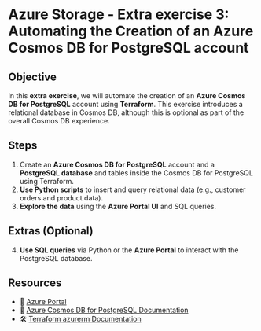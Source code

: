 # **Azure Storage - Extra exercise 3: Automating the Creation of an Azure Cosmos DB for PostgreSQL account**

## **Objective**

In this **extra exercise**, we will automate the creation of an **Azure Cosmos DB for PostgreSQL** account using **Terraform**. This exercise introduces a relational database in Cosmos DB, although this is optional as part of the overall Cosmos DB experience.

## **Steps**

1. Create an **Azure Cosmos DB for PostgreSQL** account and a **PostgreSQL database** and tables inside the Cosmos DB for PostgreSQL using Terraform.
2. **Use Python scripts** to insert and query relational data (e.g., customer orders and product data).
3. **Explore the data** using the **Azure Portal UI** and SQL queries.

## **Extras (Optional)**

4. **Use SQL queries** via Python or the **Azure Portal** to interact with the PostgreSQL database.

## **Resources**

- 📌 [Azure Portal](https://portal.azure.com)
- 📖 [Azure Cosmos DB for PostgreSQL Documentation](https://learn.microsoft.com/en-us/azure/cosmos-db/postgresql/)
- 🛠 [Terraform azurerm Documentation](https://registry.terraform.io/providers/hashicorp/azurerm/latest/docs)